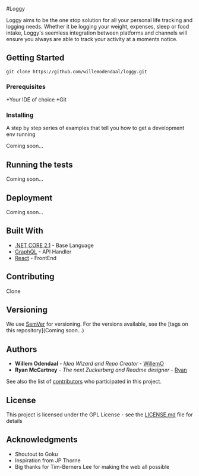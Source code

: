 #Loggy

Loggy aims to be the one stop solution for all your personal life tracking and logging needs. Whether it be logging your weight, expenses, sleep or food intake, Loggy's seemless integration between platforms and channels will ensure you always are able to track your activity at a moments notice. 

## Getting Started

```git clone https://github.com/willemodendaal/loggy.git ```


### Prerequisites

*Your IDE of choice
*Git


### Installing

A step by step series of examples that tell you how to get a development env running

Coming soon...

## Running the tests

Coming soon...

## Deployment

Coming soon...

## Built With

* [.NET CORE 2.1](https://www.microsoft.com/net/download) - Base Language
* [GraphQL](https://graphql.org/) - API Handler
* [React](https://reactjs.org/) - FrontEnd

## Contributing

Clone

## Versioning

We use [SemVer](http://semver.org/) for versioning. For the versions available, see the [tags on this repository](Coming soon...)

## Authors

* **Willem Odendaal** - *Idea Wizard and Repo Creator* - [WillemO](https://github.com/willemodendaal)
* **Ryan McCartney** - *The next Zuckerberg and Readme designer* - [Ryan](https://github.com/RJMccartney)

See also the list of [contributors](https://github.com/your/project/contributors) who participated in this project.

## License

This project is licensed under the GPL License - see the [LICENSE.md](LICENSE.md) file for details

## Acknowledgments

* Shoutout to Goku
* Inspiration from JP Thorne
* Big thanks for Tim-Berners Lee for making the web all possible
